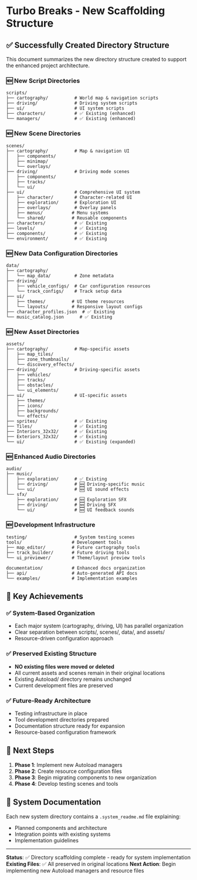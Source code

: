 # Turbo Breaks - New Scaffolding Structure

## ✅ Successfully Created Directory Structure

This document summarizes the new directory structure created to support the enhanced project architecture.

### 🆕 New Script Directories
```
scripts/
├── cartography/          # World map & navigation scripts
├── driving/              # Driving system scripts  
├── ui/                   # UI system scripts
├── characters/           # ✅ Existing (enhanced)
└── managers/             # ✅ Existing (enhanced)
```

### 🆕 New Scene Directories
```
scenes/
├── cartography/          # Map & navigation UI
│   ├── components/
│   ├── minimap/
│   └── overlays/
├── driving/              # Driving mode scenes
│   ├── components/
│   ├── tracks/
│   └── ui/
├── ui/                   # Comprehensive UI system
│   ├── character/        # Character-related UI
│   ├── exploration/      # Exploration UI
│   ├── overlays/         # Overlay panels
│   ├── menus/           # Menu systems
│   └── shared/          # Reusable components
├── characters/           # ✅ Existing
├── levels/               # ✅ Existing
├── components/           # ✅ Existing
└── environment/          # ✅ Existing
```

### 🆕 New Data Configuration Directories
```
data/
├── cartography/
│   └── map_data/         # Zone metadata
├── driving/
│   ├── vehicle_configs/  # Car configuration resources
│   └── track_configs/    # Track setup data
├── ui/
│   ├── themes/          # UI theme resources
│   └── layouts/         # Responsive layout configs
├── character_profiles.json  # ✅ Existing
└── music_catalog.json      # ✅ Existing
```

### 🆕 New Asset Directories
```
assets/
├── cartography/          # Map-specific assets
│   ├── map_tiles/
│   ├── zone_thumbnails/
│   └── discovery_effects/
├── driving/              # Driving-specific assets
│   ├── vehicles/
│   ├── tracks/
│   ├── obstacles/
│   └── ui_elements/
├── ui/                   # UI-specific assets
│   ├── themes/
│   ├── icons/
│   ├── backgrounds/
│   └── effects/
├── sprites/              # ✅ Existing
├── Tiles/                # ✅ Existing
├── Interiors_32x32/      # ✅ Existing
├── Exteriors_32x32/      # ✅ Existing
└── ui/                   # ✅ Existing (expanded)
```

### 🆕 Enhanced Audio Directories
```
audio/
├── music/
│   ├── exploration/      # ✅ Existing
│   ├── driving/          # 🆕 Driving-specific music
│   └── ui/               # 🆕 UI sound effects
└── sfx/
    ├── exploration/      # 🆕 Exploration SFX
    ├── driving/          # 🆕 Driving SFX  
    └── ui/               # 🆕 UI feedback sounds
```

### 🆕 Development Infrastructure
```
testing/                  # System testing scenes
tools/                   # Development tools
├── map_editor/          # Future cartography tools
├── track_builder/       # Future driving tools
└── ui_previewer/        # Theme/layout preview tools

documentation/           # Enhanced docs organization
├── api/                 # Auto-generated API docs
└── examples/            # Implementation examples
```

## 🎯 Key Achievements

### ✅ System-Based Organization
- Each major system (cartography, driving, UI) has parallel organization
- Clear separation between scripts/, scenes/, data/, and assets/
- Resource-driven configuration approach

### ✅ Preserved Existing Structure
- **NO existing files were moved or deleted**
- All current assets and scenes remain in their original locations
- Existing Autoload/ directory remains unchanged
- Current development files are preserved

### ✅ Future-Ready Architecture
- Testing infrastructure in place
- Tool development directories prepared
- Documentation structure ready for expansion
- Resource-based configuration framework

## 🚀 Next Steps

1. **Phase 1**: Implement new Autoload managers
2. **Phase 2**: Create resource configuration files
3. **Phase 3**: Begin migrating components to new organization
4. **Phase 4**: Develop testing scenes and tools

## 📁 System Documentation

Each new system directory contains a `.system_readme.md` file explaining:
- Planned components and architecture
- Integration points with existing systems
- Implementation guidelines

---

**Status**: ✅ Directory scaffolding complete - ready for system implementation
**Existing Files**: ✅ All preserved in original locations
**Next Action**: Begin implementing new Autoload managers and resource files 